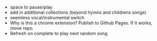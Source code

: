 + space to pause/play
+ add in additional collections (beyond hymns and childrens songs)
+ seemless vocal/instrumental switch
+ Why is this a chrome extension? Publish to Github Pages. If it works, move repo.
+ Refresh on complete to play next random song
